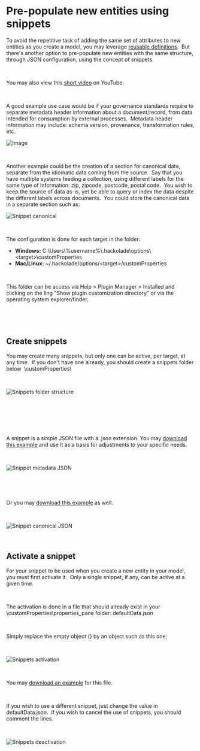 # Pre-populate new entities using snippets

To avoid the repetitive task of adding the same set of attributes to new entities as you create a model, you may leverage [reusable definitions](<Addreusabledefinitions.md>).&nbsp; But there's another option to pre-populate new entities with the same structure, through JSON configuration, using the concept of snippets.

&nbsp;

You may also view this [short video](<https://youtu.be/YHTWOlOl2eE> "target=\"\_blank\"") on YouTube.

&nbsp;

A good example use case would be if your governance standards require to separate metadata header information about a document/record, from data intended for consumption by external processes.&nbsp; Metadata header information may include: schema version, provenance, transformation rules, etc.

![Image](<lib/Snippet metadata.png>)

&nbsp;

Another example could be the creation of a section for canonical data, separate from the idiomatic data coming from the source.&nbsp; Say that you have multiple systems feeding a collection, using different labels for the same type of information: zip, zipcode, postcode, postal code.&nbsp; You wish to keep the source of data as-is, yet be able to query or index the data despite the different labels across documents.&nbsp; You could store the canonical data in a separate section such as:

![Snippet canonical](<lib/Snippet canonical.png>)

&nbsp;

The configuration is done for each target in the folder:

* **Windows:** C:\\Users\\%username%\\.hackolade\\options\\\<target\>\\customProperties
* **Mac/Linux:** ~/.hackolade/options/\<target\>/customProperties

&nbsp;

This folder can be access via Help \> Plugin Manager \> Installed and clicking on the ling "Show plugin customization directory" or via the operating system explorer/finder.

&nbsp;

&nbsp;

## Create snippets

You may create many snippets, but only one can be active, per target, at any time.&nbsp; If you don't have one already, you should create a snippets folder below&nbsp; \\customProperties\\

&nbsp;

![Snippets folder structure](<lib/Snippets folder structure.png>)

&nbsp;

&nbsp;

&nbsp;

A snippet is a simple JSON file with a .json extension. You may [download this example](<https://hackolade.com/schemas/custProps/snippets/metadata.json> "target=\"\_blank\"") and use it as a basis for adjustments to your specific needs.

&nbsp;

![Snippet metadata JSON](<lib/Snippet metadata JSON.png>)

&nbsp;

&nbsp;

Or you may [download this example](<https://hackolade.com/schemas/custProps/snippets/canonical.json> "target=\"\_blank\"") as well.

&nbsp;

![Snippet canonical JSON](<lib/Snippet canonical JSON.png>)

&nbsp;

## Activate a snippet

For your snippet to be used when you create a new entity in your model, you must first activate it.&nbsp; Only a single snippet, if any, can be active at a given time.

&nbsp;

The activation is done in a file that should already exist in your \\customProperties\\properties\_pane folder: defaultData.json

&nbsp;

Simply replace the empty object {} by an object such as this one:

&nbsp;

![Snippets activation](<lib/Snippets activation.png>)

&nbsp;

You may [download an example](<https://hackolade.com/schemas/custProps/properties\_pane/defaultData.json> "target=\"\_blank\"") for this file.

&nbsp;

If you wish to use a different snippet, just change the value in defaultData.json.&nbsp; If you wish to cancel the use of snippets, you should comment the lines.

&nbsp;

![Snippets deactivation](<lib/Snippets deactivation.png>)

&nbsp;

